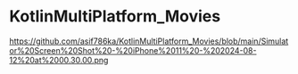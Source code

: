 # KotlinMultiPlatform_Movies

[
](https://github.com/asif786ka/KotlinMultiPlatform_Movies/blob/main/Simulator%20Screen%20Shot%20-%20iPhone%2011%20-%202024-08-12%20at%2000.29.48.png)
https://github.com/asif786ka/KotlinMultiPlatform_Movies/blob/main/Simulator%20Screen%20Shot%20-%20iPhone%2011%20-%202024-08-12%20at%2000.30.00.png
